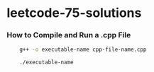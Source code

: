 # leetcode-75-solutions

### How to Compile and Run a .cpp File

```bash
    g++ -o executable-name cpp-file-name.cpp

    ./executable-name
```